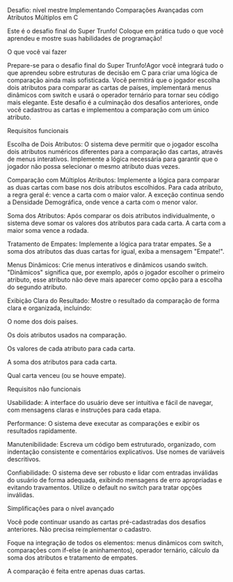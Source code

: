 Desafio: nível mestre
Implementando Comparações Avançadas com Atributos Múltiplos em C


Este é o desafio final do Super Trunfo! Coloque em prática tudo o que você aprendeu e mostre suas habilidades de programação!


O que você vai fazer


Prepare-se para o desafio final do Super Trunfo!Agor você integrará tudo o que aprendeu sobre estruturas de decisão em C para criar uma lógica de comparação ainda mais sofisticada. Você permitirá que o jogador escolha dois atributos para comparar as cartas de países, implementará menus dinâmicos com switch e usará o operador ternário para tornar seu código mais elegante. Este desafio é a culminação dos desafios anteriores, onde você cadastrou as cartas e implementou a comparação com um único atributo.


Requisitos funcionais


Escolha de Dois Atributos: O sistema deve permitir que o jogador escolha dois atributos numéricos diferentes para a comparação das cartas, através de menus interativos. Implemente a lógica necessária para garantir que o jogador não possa selecionar o mesmo atributo duas vezes.
 
Comparação com Múltiplos Atributos: Implemente a lógica para comparar as duas cartas com base nos dois atributos escolhidos. Para cada atributo, a regra geral é: vence a carta com o maior valor. A exceção continua sendo a Densidade Demográfica, onde vence a carta com o menor valor.
 
Soma dos Atributos: Após comparar os dois atributos individualmente, o sistema deve somar os valores dos atributos para cada carta. A carta com a maior soma vence a rodada.
 
Tratamento de Empates: Implemente a lógica para tratar empates. Se a soma dos atributos das duas cartas for igual, exiba a mensagem "Empate!".
 
Menus Dinâmicos: Crie menus interativos e dinâmicos usando switch. "Dinâmicos" significa que, por exemplo, após o jogador escolher o primeiro atributo, esse atributo não deve mais aparecer como opção para a escolha do segundo atributo.
 
Exibição Clara do Resultado: Mostre o resultado da comparação de forma clara e organizada, incluindo:
 
O nome dos dois países.
 
Os dois atributos usados na comparação.
 
Os valores de cada atributo para cada carta.
 
A soma dos atributos para cada carta.
 
Qual carta venceu (ou se houve empate).

Requisitos não funcionais


Usabilidade: A interface do usuário deve ser intuitiva e fácil de navegar, com mensagens claras e instruções para cada etapa.
 
Performance: O sistema deve executar as comparações e exibir os resultados rapidamente.
 
Manutenibilidade: Escreva um código bem estruturado, organizado, com indentação consistente e comentários explicativos. Use nomes de variáveis descritivos.
 
Confiabilidade: O sistema deve ser robusto e lidar com entradas inválidas do usuário de forma adequada, exibindo mensagens de erro apropriadas e evitando travamentos. Utilize o default no switch para tratar opções inválidas.

Simplificações para o nível avançado


Você pode continuar usando as cartas pré-cadastradas dos desafios anteriores. Não precisa reimplementar o cadastro.
 
Foque na integração de todos os elementos: menus dinâmicos com switch, comparações com if-else (e aninhamentos), operador ternário, cálculo da soma dos atributos e tratamento de empates.
 
A comparação é feita entre apenas duas cartas.
